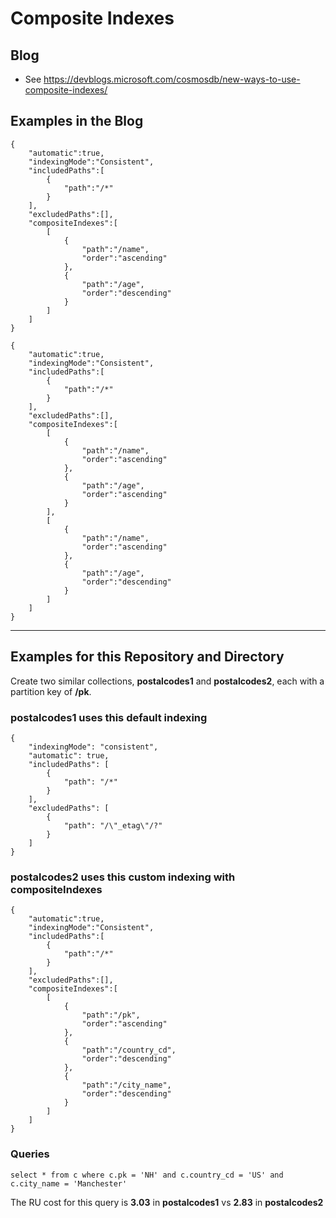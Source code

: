 # Composite Indexes

## Blog

- See https://devblogs.microsoft.com/cosmosdb/new-ways-to-use-composite-indexes/ 

## Examples in the Blog

```
{  
    "automatic":true,
    "indexingMode":"Consistent",
    "includedPaths":[  
        {  
            "path":"/*"
        }
    ],
    "excludedPaths":[],
    "compositeIndexes":[  
        [  
            {  
                "path":"/name",
                "order":"ascending"
            },
            {  
                "path":"/age",
                "order":"descending"
            }
        ]
    ]
}
```

```
{  
    "automatic":true,
    "indexingMode":"Consistent",
    "includedPaths":[  
        {  
            "path":"/*"
        }
    ],
    "excludedPaths":[],
    "compositeIndexes":[  
        [  
            {  
                "path":"/name",
                "order":"ascending"
            },
            {  
                "path":"/age",
                "order":"ascending"
            }
        ],
        [  
            {  
                "path":"/name",
                "order":"ascending"
            },
            {  
                "path":"/age",
                "order":"descending"
            }
        ]
    ]
}
```

---

## Examples for this Repository and Directory

Create two similar collections, **postalcodes1** and **postalcodes2**, each with a partition key of **/pk**.

### postalcodes1 uses this default indexing

```
{
    "indexingMode": "consistent",
    "automatic": true,
    "includedPaths": [
        {
            "path": "/*"
        }
    ],
    "excludedPaths": [
        {
            "path": "/\"_etag\"/?"
        }
    ]
}
```

### postalcodes2 uses this custom indexing with compositeIndexes

```
{  
    "automatic":true,
    "indexingMode":"Consistent",
    "includedPaths":[  
        {  
            "path":"/*"
        }
    ],
    "excludedPaths":[],
    "compositeIndexes":[  
        [  
            {  
                "path":"/pk",
                "order":"ascending"
            },
            {  
                "path":"/country_cd",
                "order":"descending"
            },
            {  
                "path":"/city_name",
                "order":"descending"
            }
        ]
    ]
}
```

### Queries


```
select * from c where c.pk = 'NH' and c.country_cd = 'US' and c.city_name = 'Manchester'
```

The RU cost for this query is **3.03** in **postalcodes1** vs **2.83** in **postalcodes2**

```

```